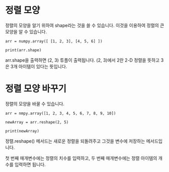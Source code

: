 # 정렬 모양

정렬의 모양을 알기 위하여 shape라는 것을 쓸 수 있습니다. 이것을 이용하여 정렬의 큰 모양을 알 수 있습니다.

```
arr = numpy.array([ [1, 2, 3], [4, 5, 6] ])

print(arr.shape)
```

arr.shape을 출력하면 (2, 3) 튜플이 출력됩니다. (2, 3)에서 2란 2-D 정렬을 뜻하고 3은 3개 아이템이 있다는 뜻입니다.

# 정렬 모양 바꾸기

정렬의 모양을 바꿀 수 있습니다.

```
arr = nmpy.array([1, 2, 3, 4, 5, 6, 7, 8, 9, 10])

newArray = arr.reshape(2, 5)

print(newArray)
```

정렬.reshape() 메서드는 새로운 정렬을 되돌려주고 그것을 변수에 저장하는 메서드입니다.

첫 번째 매개변수에는 정렬의 치수를 입력하고, 두 번째 매개변수에는 정렬 아이템의 개수를 입력하면 됩니다.
